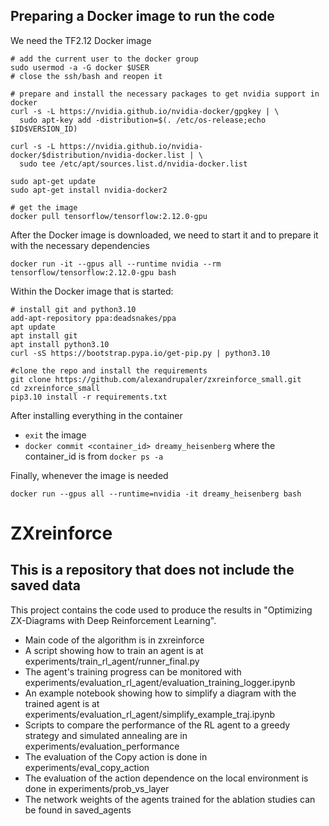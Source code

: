 ## Preparing a Docker image to run the code

We need the TF2.12 Docker image
```
# add the current user to the docker group
sudo usermod -a -G docker $USER
# close the ssh/bash and reopen it

# prepare and install the necessary packages to get nvidia support in docker
curl -s -L https://nvidia.github.io/nvidia-docker/gpgkey | \
  sudo apt-key add -distribution=$(. /etc/os-release;echo $ID$VERSION_ID)

curl -s -L https://nvidia.github.io/nvidia-docker/$distribution/nvidia-docker.list | \
  sudo tee /etc/apt/sources.list.d/nvidia-docker.list

sudo apt-get update
sudo apt-get install nvidia-docker2

# get the image
docker pull tensorflow/tensorflow:2.12.0-gpu
```

After the Docker image is downloaded, we need to start it and to prepare it with the necessary dependencies
```
docker run -it --gpus all --runtime nvidia --rm tensorflow/tensorflow:2.12.0-gpu bash
```

Within the Docker image that is started:
```
# install git and python3.10
add-apt-repository ppa:deadsnakes/ppa
apt update
apt install git
apt install python3.10
curl -sS https://bootstrap.pypa.io/get-pip.py | python3.10

#clone the repo and install the requirements
git clone https://github.com/alexandrupaler/zxreinforce_small.git
cd zxreinforce_small
pip3.10 install -r requirements.txt
```

After installing everything in the container
* `exit` the image
* `docker commit <container_id> dreamy_heisenberg` where the container_id is from `docker ps -a`

Finally, whenever the image is needed
```
docker run --gpus all --runtime=nvidia -it dreamy_heisenberg bash
```


# ZXreinforce
## This is a repository that does not include the saved data

This project contains the code used to produce the results in "Optimizing ZX-Diagrams with Deep Reinforcement Learning".
* Main code of the algorithm is in zxreinforce
* A script showing how to train an agent is at experiments/train_rl_agent/runner_final.py
* The agent's training progress can be monitored with experiments/evaluation_rl_agent/evaluation_training_logger.ipynb
* An example notebook showing how to simplify a diagram with the trained agent is at experiments/evaluation_rl_agent/simplify_example_traj.ipynb
* Scripts to compare the performance of the RL agent to a greedy strategy and simulated annealing are in experiments/evaluation_performance
* The evaluation of the Copy action is done in experiments/eval_copy_action
* The evaluation of the action dependence on the local environment is done in experiments/prob_vs_layer
* The network weights of the agents trained for the ablation studies can be found in saved_agents

